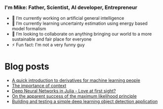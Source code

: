 ### I'm Mike: Father, Scientist, AI developer, Entrepreneur

- 🔭 I’m currently working on artificial general intelligence
- 🌱 I’m currently learning uncertainty estimation using energy based model formalism
- 👯 I’m looking to collaborate on anything bringing our world to a more sustainable and fair place for everyone
- ⚡ Fun fact: I'm not a very funny guy

# Blog posts
<!-- BLOG-POST-LIST:START -->
- [A quick introduction to derivatives for machine learning people](/math/derivatives/machine/learning/ai/ml/2018/02/09/A-quick-introduction-to-derivatives-for-machine-learning-people.html)
- [The importance of context](/2018/02/01/The-importance-of-context.html)
- [Deep Neural Networks in Julia - Love at first sight?](/2018/01/10/Deep-learning-in-julia.html)
- [On the apparent success of the maximum likelihood principle](/2017/07/28/On-the-apparent-success-of-the-maximum-likelihood-principle.html)
- [Building and testing a simple deep learning object detection application](/2017/07/15/A-simple-object-detection-app.html)
<!-- BLOG-POST-LIST:END -->
